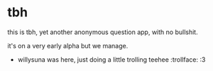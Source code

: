 # tbh

this is tbh, yet another anonymous question app, with no bullshit.

it's on a very early alpha but we manage.

- willysuna was here, just doing a little trolling teehee :trollface: :3
